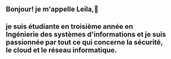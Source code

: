## Bonjour! je m'appelle Leila,👋
## je suis étudiante en troisième année en Ingénierie des systèmes d'informations et je suis passionnée par tout ce qui concerne la sécurité, le cloud et le réseau informatique.

<!--
**Leila220/Leila220** is a ✨ _special_ ✨ repository because its `README.md` (this file) appears on your GitHub profile.

Here are some ideas to get you started:

- 🔭 I’m currently working on ...
- 🌱 I’m currently learning ...
- 👯 I’m looking to collaborate on ...
- 🤔 I’m looking for help with ...
- 💬 Ask me about ...
- 📫 How to reach me: ...
- 😄 Pronouns: ...
- ⚡ Fun fact: ...
-->
